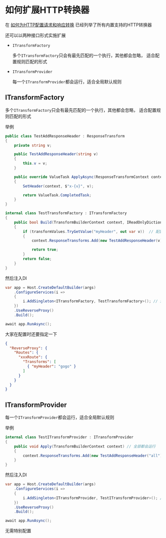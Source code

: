 # 如何扩展HTTP转换器

在 [如何为HTTP配置请求和响应转换](/VKProxy.Doc/docs/transforms) 已经列举了所有内置支持的HTTP转换器

还可以以两种接口形式实施扩展

- `ITransformFactory`

    多个`ITransformFactory`只会有最先匹配的一个执行，其他都会忽略， 适合配置规则匹配的形式

- `ITransformProvider`

    每一个`ITransformProvider`都会运行，适合全局默认规则


## ITransformFactory

多个`ITransformFactory`只会有最先匹配的一个执行，其他都会忽略， 适合配置规则匹配的形式

举例

```csharp
public class TestAddResponseHeader : ResponseTransform
{
    private string v;

    public TestAddResponseHeader(string v)
    {
        this.v = v;
    }

    public override ValueTask ApplyAsync(ResponseTransformContext context)
    {
        SetHeader(context, $"x-{v}", v);

        return ValueTask.CompletedTask;
    }
}

internal class TestTransformFactory : ITransformFactory
{
    public bool Build(TransformBuilderContext context, IReadOnlyDictionary<string, string> transformValues)
    {
        if (transformValues.TryGetValue("myHeader", out var v))  // 配置要满足有 myHeader
        {
            context.ResponseTransforms.Add(new TestAddResponseHeader(v));

            return true;
        }
        return false;
    }
}
```


然后注入DI

``` csharp
var app = Host.CreateDefaultBuilder(args)
    .ConfigureServices(i =>
    {
        i.AddSingleton<ITransformFactory, TestTransformFactory>(); // 这一行
    })
    .UseReverseProxy()
    .Build();

await app.RunAsync();
```

大家在配置时还要指定一下


``` json
{
  "ReverseProxy": {
    "Routes": {
      "xxxRoute": {
        "Transforms": [
          { "myHeader": "gogo" }
        ]
      }
    }
  }
}
```

## ITransformProvider

每一个`ITransformProvider`都会运行，适合全局默认规则

举例

```csharp
internal class TestITransformProvider : ITransformProvider
{
    public void Apply(TransformBuilderContext context) // 全部都会运行
    {
        context.ResponseTransforms.Add(new TestAddResponseHeader("all"));
    }
}
```

然后注入DI

``` csharp
var app = Host.CreateDefaultBuilder(args)
    .ConfigureServices(i =>
    {
        i.AddSingleton<ITransformProvider, TestITransformProvider>(); // 这一行
    })
    .UseReverseProxy()
    .Build();

await app.RunAsync();
```

无需特别配置